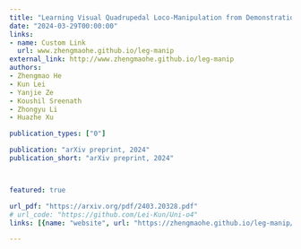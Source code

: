 ```yaml
---
title: "Learning Visual Quadrupedal Loco-Manipulation from Demonstrations"
date: "2024-03-29T00:00:00"
links:
- name: Custom Link
  url: www.zhengmaohe.github.io/leg-manip
external_link: http://www.zhengmaohe.github.io/leg-manip
authors:
- Zhengmao He
- Kun Lei
- Yanjie Ze
- Koushil Sreenath
- Zhongyu Li
- Huazhe Xu

publication_types: ["0"]

publication: "arXiv preprint, 2024"
publication_short: "arXiv preprint, 2024"



featured: true

url_pdf: "https://arxiv.org/pdf/2403.20328.pdf"
# url_code: "https://github.com/Lei-Kun/Uni-o4"
links: [{name: "website", url: "https://zhengmaohe.github.io/leg-manip/"}]

---
```

